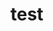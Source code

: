 <!DOCTYPE html>
<html>
<head>
    <title>Test Page</title>
</head>
<body>
    <h1>test</h1>
</body>
</html>
